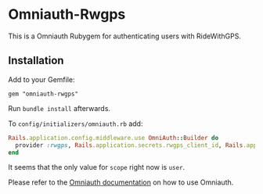 # Omniauth-Rwgps

This is a Omniauth Rubygem for authenticating users with RideWithGPS.

## Installation

Add to your Gemfile:

```
gem "omniauth-rwgps"
```

Run `bundle install` afterwards.


To ``config/initializers/omniauth.rb`` add:

```ruby
Rails.application.config.middleware.use OmniAuth::Builder do
  provider :rwgps, Rails.application.secrets.rwgps_client_id, Rails.application.secrets.rwgps_api_key, scope: 'public'
end
```

It seems that the only value for `scope` right now is `user`.

Please refer to the [Omniauth documentation](https://github.com/intridea/omniauth) on how to use Omniauth.
